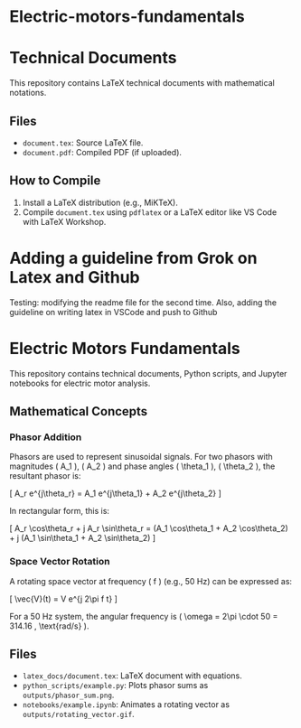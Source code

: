 # Electric-motors-fundamentals

# Technical Documents
This repository contains LaTeX technical documents with mathematical notations.

## Files
- `document.tex`: Source LaTeX file.
- `document.pdf`: Compiled PDF (if uploaded).

## How to Compile
1. Install a LaTeX distribution (e.g., MiKTeX).
2. Compile `document.tex` using `pdflatex` or a LaTeX editor like VS Code with LaTeX Workshop.

# Adding a guideline from Grok on Latex and Github
Testing: modifying the readme file for the second time. 
Also, adding the guideline on writing latex in VSCode and push to Github 


# Electric Motors Fundamentals

This repository contains technical documents, Python scripts, and Jupyter notebooks for electric motor analysis.

## Mathematical Concepts

### Phasor Addition
Phasors are used to represent sinusoidal signals. For two phasors with magnitudes \( A_1 \), \( A_2 \) and phase angles \( \theta_1 \), \( \theta_2 \), the resultant phasor is:

\[
A_r e^{j\theta_r} = A_1 e^{j\theta_1} + A_2 e^{j\theta_2}
\]

In rectangular form, this is:

\[
A_r \cos\theta_r + j A_r \sin\theta_r = (A_1 \cos\theta_1 + A_2 \cos\theta_2) + j (A_1 \sin\theta_1 + A_2 \sin\theta_2)
\]

### Space Vector Rotation
A rotating space vector at frequency \( f \) (e.g., 50 Hz) can be expressed as:

\[
\vec{V}(t) = V e^{j 2\pi f t}
\]

For a 50 Hz system, the angular frequency is \( \omega = 2\pi \cdot 50 = 314.16 \, \text{rad/s} \).

## Files
- `latex_docs/document.tex`: LaTeX document with equations.
- `python_scripts/example.py`: Plots phasor sums as `outputs/phasor_sum.png`.
- `notebooks/example.ipynb`: Animates a rotating vector as `outputs/rotating_vector.gif`.